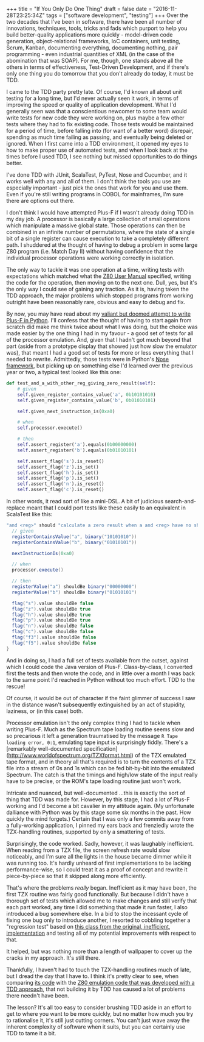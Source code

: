 +++
title = "If You Only Do One Thing"
draft = false
date = "2016-11-28T23:25:34Z"
tags = ["software development", "testing"]
+++
Over the two decades that I've been in software, there have been all number of innovations, techniques, tools,
tricks and fads which purport to help you build better-quality applications more quickly - model-driven code generation,
object-relational frameworks, IoC containers, unit testing, Scrum, Kanban, documenting everything, documenting nothing,
pair programming - even industrial quantities of XML (in the case of the abomination that was SOAP). For me, though, one
stands above all the others in terms of effectiveness, Test-Driven Development, and if there's only one thing you do
tomorrow that you don't already do today, it must be TDD.

I came to the TDD party pretty late. Of course, I'd known all about unit testing for a long time, but
I'd never actually seen it work, in terms of improving the speed or quality of application development. What I'd
generally seen was that a conscientious newcomer to some team would write tests for new code they were working on, plus
maybe a few other tests where they had to fix existing code. Those tests would be maintained for a period of time,
before falling into (for want of a better word) disrepair, spending as much time failing as passing, and eventually
being deleted or ignored. When I first came into a TDD environment, it opened my eyes to how to make proper use of
automated tests, and when I look back at the times before I used TDD, I see nothing but missed opportunities to do
things better.

I've done TDD with JUnit, ScalaTest, PyTest, Nose and Cucumber, and it works well with any and all of them. I don't
think the tools you use are especially important - just pick the ones that work for you and use them. Even if you're
still writing programs in COBOL for mainframes, I'm sure there are options out there.

I don't think I would have attempted Plus-F if I wasn't already doing TDD in my day job. A processor is basically a
large collection of small operations which manipulate a massive global state. Those operations can then be combined in
an infinite number of permutations, where the state of a single bit of a single register can cause execution to take a
completely different path. I shuddered at the thought of having to debug a problem in some large Z80 program (i.e. Match
Day II) without having confidence that the individual processor operations were working correctly in isolation.

The only way to tackle it was one operation at a time, writing tests with expectations which matched what the
[Z80 User Manual](http://www.z80.info/zip/z80cpu_um.pdf) specified, writing the code for the operation, then moving on
to the next one. Dull, yes, but it's the only way I could see of gaining any traction. As it is, having taken the TDD
approach, the major problems which stopped programs from working outright have been reasonably rare, obvious and easy to
debug and fix.

By now, you may have read about my [valiant but doomed attempt to write Plus-F in Python](../fundamentals). I'll confess that
the thought of having to start again from scratch did make me think twice about what I was doing, but the choice was made
easier by the one thing I had in my favour - a good set of tests for all of the processor emulation. And, given that I
hadn't got much beyond that part (aside from a prototype display that showed just how slow the emulator was), that meant
I had a good set of tests for more or less everything that I needed to rewrite. Admittedly, those tests were in Python's
[Nose framework](https://nose.readthedocs.io/en/latest/), but picking up on something else I'd learned over the previous
year or two, a typical test looked like this one:

```python
def test_and_a_with_other_reg_giving_zero_result(self):
    # given
    self.given_register_contains_value('a', 0b10101010)
    self.given_register_contains_value('b', 0b01010101)

    self.given_next_instruction_is(0xa0)

    # when
    self.processor.execute()

    # then
    self.assert_register('a').equals(0b00000000)
    self.assert_register('b').equals(0b01010101)

    self.assert_flag('s').is_reset()
    self.assert_flag('z').is_set()
    self.assert_flag('h').is_set()
    self.assert_flag('p').is_set()
    self.assert_flag('n').is_reset()
    self.assert_flag('c').is_reset()
```

In other words, it read sort of like a mini-DSL. A bit of judicious search-and-replace meant that I could port tests
like these easily to an equivalent in ScalaTest like this:

```scala
"and <reg>" should "calculate a zero result when a and <reg> have no shared bits" in new Machine {
  // given
  registerContainsValue("a", binary("10101010"))
  registerContainsValue("b", binary("01010101"))

  nextInstructionIs(0xa0)

  // when
  processor.execute()

  // then
  registerValue("a") shouldBe binary("00000000")
  registerValue("b") shouldBe binary("01010101")

  flag("s").value shouldBe false
  flag("z").value shouldBe true
  flag("h").value shouldBe true
  flag("p").value shouldBe true
  flag("n").value shouldBe false
  flag("c").value shouldBe false
  flag("f3").value shouldBe false
  flag("f5").value shouldBe false
}
```

And in doing so, I had a full set of tests available from the outset, against which I could code the Java version of
Plus-F. Class-by-class, I converted first the tests and then wrote the code, and in little over a month I was back to
the same point I'd reached in Python without too much effort. TDD to the rescue!

Of course, it would be out of character if the faint glimmer of success I saw in the distance wasn't subsequently
extinguished by an act of stupidity, laziness, or (in this case) both.

Processor emulation isn't the only complex thing I had to tackle when writing Plus-F. Much as the Spectrum tape loading
routine seems slow and so precarious it left a generation traumatised by the message 
`R Tape loading error, 0:1`, emulating tape input is surprisingly fiddly. There's a [remarkably well-documented specification]
(http://www.worldofspectrum.org/TZXformat.html) of the TZX emulated tape format, and in theory all that's required is
to turn the contents of a TZX file into a stream of 0s and 1s which can be fed bit-by-bit into the emulated Spectrum.
The catch is that the timings and high/low state of the input really have to be precise, or the ROM's tape loading
routine just won't work.

Intricate and nuanced, but well-documented ...this is exactly the sort of thing that TDD was made for. However, by this
stage, I had a lot of Plus-F working and I'd become a bit cavalier in my attitude again. (My unfortunate dalliance with
Python was by this stage some six months in the past. How quickly the mind forgets.) Certain that I was only a few commits
away from a fully-working application, I pinned my ears back and frenziedly wrote the TZX-handling routines, supported by
only a smattering of tests.

Surprisingly, the code worked. Sadly, however, it was laughably inefficient. When reading from a TZX file, the screen
refresh rate would slow noticeably, and I'm sure all the lights in the house became dimmer while it was running too. It's
hardly unheard of first implementations to be lacking performance-wise, so I could treat it as a proof of concept and
rewrite it piece-by-piece so that it skipped along more efficiently.

That's where the problems *really* began. Inefficient as it may have been, the first TZX routine was fairly good functionally.
But because I didn't have a thorough set of tests which allowed me to make changes and still verify that each part worked,
any time I did something that made it run faster, I also introduced a bug somewhere else. In a bid to stop the incessant
cycle of fixing one bug only to introduce another, I resorted to cobbling together a "regression test" based
on [this class from the original, inefficient, implementation](https://github.com/alangibson27/plus-f/blob/master/plus-f/src/test/java/com/socialthingy/plusf/tape/ReferenceVariableSpeedBlock.java)
and testing all of my potential improvements with respect to that.

It helped, but was nothing more than a length of wallpaper to cover up the cracks in my approach. It's still there.

Thankfully, I haven't had to touch the TZX-handling routines much of late, but I dread the day that I have to. I think
it's pretty clear to see, when comparing [its code](https://github.com/alangibson27/plus-f/tree/master/plus-f/src/main/java/com/socialthingy/plusf/tape)
with the [Z80 emulation code that was developed with a TDD approach](https://github.com/alangibson27/plus-f/tree/master/plus-f/src/main/java/com/socialthingy/plusf/z80),
that not building it by TDD has caused a lot of problems there needn't have been.

The lesson? It's all too easy to consider brushing TDD aside in an effort to get to where you want to be more quickly,
but no matter how much you try to rationalise it, it's still just cutting corners. You can't just wave away the inherent
complexity of software when it suits, but you can certainly use TDD to tame it a bit.